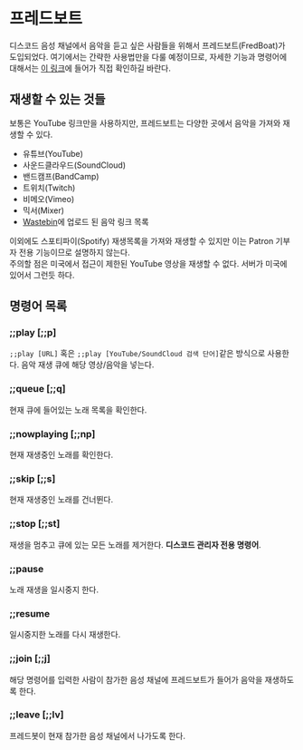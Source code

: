 # 프레드보트
디스코드 음성 채널에서 음악을 듣고 싶은 사람들을 위해서 프레드보트(FredBoat)가 도입되었다. 여기에서는 간략한 사용법만을 다룰 예정이므로, 자세한 기능과 명령어에 대해서는 [이 링크](https://fredboat.com/docs#music-commands)에 들어가 직접 확인하길 바란다.  

## 재생할 수 있는 것들
보통은 YouTube 링크만을 사용하지만, 프레드보트는 다양한 곳에서 음악을 가져와 재생할 수 있다.

* 유튜브(YouTube)
* 사운드클라우드(SoundCloud)
* 밴드캠프(BandCamp)
* 트위치(Twitch)
* 비메오(Vimeo)
* 믹서(Mixer)
* [Wastebin](https://wastebin.party/)에 업로드 된 음악 링크 목록

이외에도 스포티파이(Spotify) 재생목록을 가져와 재생할 수 있지만 이는 Patron 기부자 전용 기능이므로 설명하지 않는다.  
주의할 점은 미국에서 접근이 제한된 YouTube 영상을 재생할 수 없다. 서버가 미국에 있어서 그런듯 하다.

## 명령어 목록
### ;;play [;;p]
``;;play [URL]`` 혹은 ``;;play [YouTube/SoundCloud 검색 단어]``같은 방식으로 사용한다. 음악 재생 큐에 해당 영상/음악을 넣는다.
### ;;queue [;;q]
현재 큐에 들어있는 노래 목록을 확인한다.
### ;;nowplaying [;;np]
현재 재생중인 노래를 확인한다.
### ;;skip [;;s]
현재 재생중인 노래를 건너뛴다.
### ;;stop [;;st]
재생을 멈추고 큐에 있는 모든 노래를 제거한다. **디스코드 관리자 전용 명령어**.
### ;;pause
노래 재생을 일시중지 한다.
### ;;resume
일시중지한 노래를 다시 재생한다.
### ;;join [;;j]
해당 명령어를 입력한 사람이 참가한 음성 채널에 프레드보트가 들어가 음악을 재생하도록 한다.
### ;;leave [;;lv]
프레드봇이 현재 참가한 음성 채널에서 나가도록 한다.
